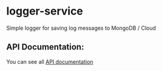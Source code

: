 # logger-service
Simple logger for saving log messages to MongoDB / Cloud

## API Documentation:
You can see all [API documentation](https://documenter.getpostman.com/view/10792937/TVeqdnPb)